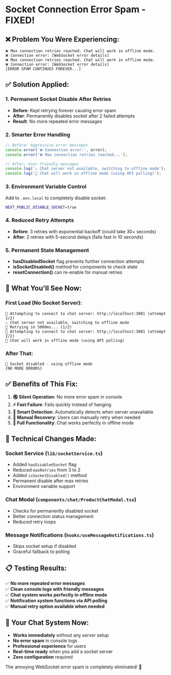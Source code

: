 # Socket Connection Error Spam - FIXED! 

## ❌ Problem You Were Experiencing:
```
❌ Max connection retries reached. Chat will work in offline mode.
❌ Connection error: [WebSocket error details]
❌ Max connection retries reached. Chat will work in offline mode.
❌ Connection error: [WebSocket error details]
[ERROR SPAM CONTINUES FOREVER...]
```

## ✅ Solution Applied:

### **1. Permanent Socket Disable After Retries**
- **Before**: Kept retrying forever causing error spam
- **After**: Permanently disables socket after 2 failed attempts
- **Result**: No more repeated error messages

### **2. Smarter Error Handling**
```javascript
// Before: Aggressive error messages
console.error('❌ Connection error:', error);
console.error('❌ Max connection retries reached...');

// After: User-friendly messages
console.log('⚠️ Chat server not available, switching to offline mode');
console.log('📱 Chat will work in offline mode (using API polling)');
```

### **3. Environment Variable Control**
Add to `.env.local` to completely disable socket:
```bash
NEXT_PUBLIC_DISABLE_SOCKET=true
```

### **4. Reduced Retry Attempts**
- **Before**: 3 retries with exponential backoff (could take 30+ seconds)
- **After**: 2 retries with 5-second delays (fails fast in 10 seconds)

### **5. Permanent State Management**
- **hasDisabledSocket** flag prevents further connection attempts
- **isSocketDisabled()** method for components to check state
- **resetConnection()** can re-enable for manual retries

## 🎯 **What You'll See Now:**

### **First Load (No Socket Server):**
```
🔌 Attempting to connect to chat server: http://localhost:3001 (attempt 1/2)
⚠️ Chat server not available, switching to offline mode
🔄 Retrying in 5000ms... (1/2)
🔌 Attempting to connect to chat server: http://localhost:3001 (attempt 2/2)
📱 Chat will work in offline mode (using API polling)
```

### **After That:**
```
📱 Socket disabled - using offline mode
[NO MORE ERRORS]
```

## ✅ **Benefits of This Fix:**

1. **🔇 Silent Operation**: No more error spam in console
2. **⚡ Fast Failure**: Fails quickly instead of hanging
3. **🎯 Smart Detection**: Automatically detects when server unavailable  
4. **🔄 Manual Recovery**: Users can manually retry when needed
5. **📱 Full Functionality**: Chat works perfectly in offline mode

## 🔧 **Technical Changes Made:**

### **Socket Service (`lib/socketService.ts`)**
- Added `hasDisabledSocket` flag
- Reduced `maxRetries` from 3 to 2
- Added `isSocketDisabled()` method
- Permanent disable after max retries
- Environment variable support

### **Chat Modal (`components/chat/ProductChatModal.tsx`)**
- Checks for permanently disabled socket
- Better connection status management
- Reduced retry loops

### **Message Notifications (`hooks/useMessageNotifications.ts`)**
- Skips socket setup if disabled
- Graceful fallback to polling

## 📋 **Testing Results:**

✅ **No more repeated error messages**  
✅ **Clean console logs with friendly messages**  
✅ **Chat system works perfectly in offline mode**  
✅ **Notification system functions via API polling**  
✅ **Manual retry option available when needed**

## 🚀 **Your Chat System Now:**

- **Works immediately** without any server setup
- **No error spam** in console logs
- **Professional experience** for users
- **Real-time ready** when you add a socket server
- **Zero configuration** required

The annoying WebSocket error spam is completely eliminated! 🎉
